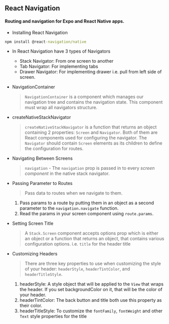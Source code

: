 ## React Navigation

#### Routing and navigation for Expo and React Native apps.

- Installing React Navigation

```cmd
npm install @react-navigation/native
```

- In React Navigation have 3 types of Navigators

  - Stack Navigator: From one screen to another
  - Tab Navigator: For implementing tabs
  - Drawer Navigator: For implementing drawer i.e. pull from left side of screen.

- NavigationContainer

  > `NavigationContainer` is a component which manages our navigation tree and contains the navigation state. This component must wrap all navigators structure.

- createNativeStackNavigator

  > `createNativeStackNavigator` is a function that returns an object containing 2 properties: `Screen` and `Navigator`. Both of them are React components used for configuring the navigator. The `Navigator` should contain `Screen` elements as its children to define the configuration for routes.

- Navigating Between Screens

  > `navigation` - The `navigation` prop is passed in to every _screen component_ in the native stack navigator.

- Passing Parameter to Routes

  > Pass data to routes when we navigate to them.

  1. Pass params to a route by putting them in an object as a second parameter to the `navigation.navigate` function.
  2. Read the params in your screen component using `route.params`.

- Setting Screen Title

  > A `Stack.Screen` component accepts options prop which is either an object or a function that returns an object, that contains various configuration options. i.e. `title` for the header title

- Customizing Headers

  > There are three key properties to use when customizing the style of your header: `headerStyle`, `headerTintColor`, and `headerTitleStyle`.

  1. headerStyle: A style object that will be applied to the `View` that wraps the header. If you set backgroundColor on it, that will be the color of your header.
  2. headerTintColor: The back button and title both use this property as their color.
  3. headerTitleStyle: To customize the `fontFamily`, `fontWeight` and other `Text` style properties for the title
